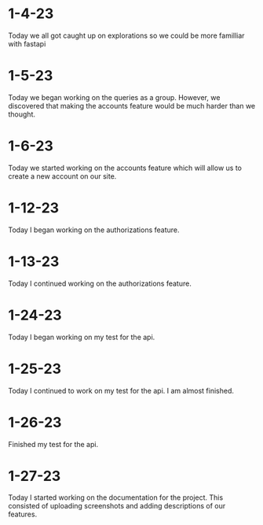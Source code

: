 # 1-4-23

Today we all got caught up on explorations so we could be more familliar with fastapi

# 1-5-23

Today we began working on the queries as a group. However, we discovered that making the accounts feature would be much harder than we thought.

# 1-6-23

Today we started working on the accounts feature which will allow us to create a new account on our site.

# 1-12-23

Today I began working on the authorizations feature.

# 1-13-23

Today I continued working on the authorizations feature.

# 1-24-23

Today I began working on my test for the api.

# 1-25-23

Today I continued to work on my test for the api. I am almost finished.

# 1-26-23

Finished my test for the api.

# 1-27-23

Today I started working on the documentation for the project. This consisted of uploading screenshots and adding descriptions of our features.
